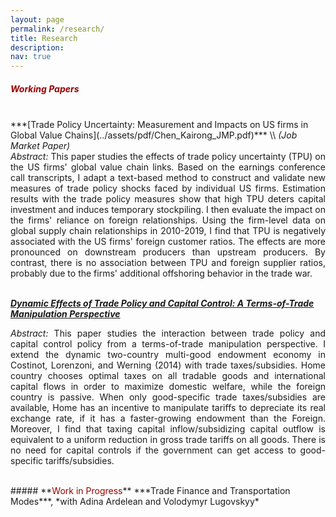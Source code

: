 ```yaml
---
layout: page
permalink: /research/
title: Research
description: 
nav: true
---
```


##### **<span style="color:#990000">Working Papers</span>**
<br/>
***[Trade Policy Uncertainty: Measurement and Impacts on US firms in Global Value Chains](../assets/pdf/Chen_Kairong_JMP.pdf)*** \\
<i>(Job Market Paper)</i> 
<div style="text-align: justify">  <i>Abstract:</i> This paper studies the effects of trade policy uncertainty (TPU) on the US firms' global value chain links. Based on the earnings conference call transcripts, I adapt a text-based method to construct and validate new measures of trade policy shocks faced by individual US firms. Estimation results with the trade policy measures show that high TPU deters capital investment and induces temporary stockpiling. I then evaluate the impact on the firms' reliance on foreign relationships. Using the firm-level data on global supply chain relationships in 2010-2019, I find that TPU is negatively associated with the US firms' foreign customer ratios. The effects are more pronounced on downstream producers than upstream producers. By contrast, there is no association between TPU and foreign supplier ratios, probably due to the firms' additional offshoring behavior in the trade war.</div>

<br/>

***[Dynamic Effects of Trade Policy and Capital Control: A Terms-of-Trade Manipulation Perspective](../assets/pdf/Chen_Kairong_dynamic.pdf)*** 
<p style="text-align: justify">  <i>Abstract:</i> This paper studies the interaction between trade policy and capital control policy from a terms-of-trade manipulation perspective. I extend the dynamic two-country multi-good endowment economy in Costinot, Lorenzoni, and Werning (2014) with trade taxes/subsidies. Home country chooses optimal taxes on all tradable goods and international capital flows in order to maximize domestic welfare, while the foreign country is passive. When only good-specific trade taxes/subsidies are available, Home has an incentive to manipulate tariffs to depreciate its real exchange rate, if it has a faster-growing endowment than the Foreign. Moreover, I find that taxing capital inflow/subsidizing capital outflow is equivalent to a uniform reduction in gross trade tariffs on all goods. There is no need for capital controls if the government can get access to good-specific tariffs/subsidies. </p>

<br/>
##### **<span style="color:#990000">Work in Progress</span>**
***Trade Finance and Transportation Modes***, *with Adina Ardelean and Volodymyr Lugovskyy*







